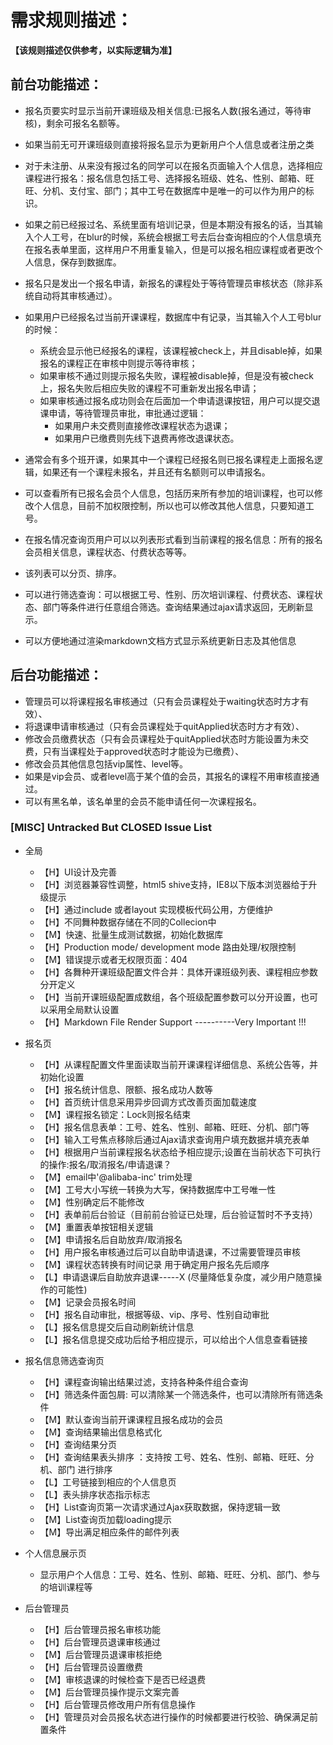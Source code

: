 # 需求规则描述：

**【该规则描述仅供参考，以实际逻辑为准】**

## 前台功能描述：
* 报名页要实时显示当前开课班级及相关信息:已报名人数(报名通过，等待审核)，剩余可报名名额等。
* 如果当前无可开课班级则直接将报名显示为更新用户个人信息或者注册之类
* 对于未注册、从来没有报过名的同学可以在报名页面输入个人信息，选择相应课程进行报名：报名信息包括工号、选择报名班级、姓名、性别、邮箱、旺旺、分机、支付宝、部门；其中工号在数据库中是唯一的可以作为用户的标识。
* 如果之前已经报过名、系统里面有培训记录，但是本期没有报名的话，当其输入个人工号，在blur的时候，系统会根据工号去后台查询相应的个人信息填充在报名表单里面，这样用户不用重复输入，但是可以报名相应课程或者更改个人信息，保存到数据库。
* 报名只是发出一个报名申请，新报名的课程处于等待管理员审核状态（除非系统自动将其审核通过）。
* 如果用户已经报名过当前开课课程，数据库中有记录，当其输入个人工号blur的时候：
	* 系统会显示他已经报名的课程，该课程被check上，并且disable掉，如果报名的课程正在审核中则提示等待审核；
	* 如果审核不通过则提示报名失败，课程被disable掉，但是没有被check上，报名失败后相应失败的课程不可重新发出报名申请；
	* 如果审核通过报名成功则会在后面加一个申请退课按钮，用户可以提交退课申请，等待管理员审批，审批通过逻辑：
		* 如果用户未交费则直接修改课程状态为退课；
		* 如果用户已缴费则先线下退费再修改退课状态。

* 通常会有多个班开课，如果其中一个课程已经报名则已报名课程走上面报名逻辑，如果还有一个课程未报名，并且还有名额则可以申请报名。
* 可以查看所有已报名会员个人信息，包括历来所有参加的培训课程，也可以修改个人信息，目前不加权限控制，所以也可以修改其他人信息，只要知道工号。

* 在报名情况查询页用户可以以列表形式看到当前课程的报名信息：所有的报名会员相关信息，课程状态、付费状态等等。
* 该列表可以分页、排序。
* 可以进行筛选查询：可以根据工号、性别、历次培训课程、付费状态、课程状态、部门等条件进行任意组合筛选。查询结果通过ajax请求返回，无刷新显示。
* 可以方便地通过渲染markdown文档方式显示系统更新日志及其他信息

## 后台功能描述：
* 管理员可以将课程报名审核通过（只有会员课程处于waiting状态时方才有效）、
* 将退课申请审核通过（只有会员课程处于quitApplied状态时方才有效）、
* 修改会员缴费状态（只有会员课程处于quitApplied状态时方能设置为未交费，只有当课程处于approved状态时才能设为已缴费）、
* 修改会员其他信息包括vip属性、level等。
* 如果是vip会员、或者level高于某个值的会员，其报名的课程不用审核直接通过。
* 可以有黑名单，该名单里的会员不能申请任何一次课程报名。

### [MISC] Untracked But CLOSED Issue List

- 全局
    * 【H】UI设计及完善
    * 【H】浏览器兼容性调整，html5 shive支持，IE8以下版本浏览器给于升级提示 
    * 【H】通过include 或者layout 实现模板代码公用，方便维护       
    * 【H】不同舞种数据存储在不同的Collecion中 
    * 【M】快速、批量生成测试数据，初始化数据库                               
    * 【H】Production mode/ development mode 路由处理/权限控制 
    * 【M】错误提示或者无权限页面：404
    * 【H】各舞种开课班级配置文件合并：具体开课班级列表、课程相应参数分开定义 
    * 【H】当前开课班级配置成数组，各个班级配置参数可以分开设置，也可以采用全局默认设置
    * 【H】Markdown File Render Support ----------Very Important !!!                                      

- 报名页                    
    * 【H】从课程配置文件里面读取当前开课课程详细信息、系统公告等，并初始化设置
    * 【H】报名统计信息、限额、报名成功人数等 
    * 【H】首页统计信息采用异步回调方式改善页面加载速度
    * 【M】课程报名锁定：Lock则报名结束  
    * 【H】报名信息表单：工号、姓名、性别、邮箱、旺旺、分机、部门等
    * 【H】输入工号焦点移除后通过Ajax请求查询用户填充数据并填充表单
    * 【H】根据用户当前课程报名状态给予相应提示;设置在当前状态下可执行的操作:报名/取消报名/申请退课？
    * 【M】email中'@alibaba-inc'  trim处理                                              
    * 【M】工号大小写统一转换为大写，保持数据库中工号唯一性
    * 【M】性别确定后不能修改 
    * 【H】表单前后台验证（目前前台验证已处理，后台验证暂时不予支持）  
    * 【M】重置表单按钮相关逻辑                                          
    * 【M】申请报名后自助放弃/取消报名  
    * 【H】用户报名审核通过后可以自助申请退课，不过需要管理员审核                           
    * 【M】课程状态转换有时间记录 用于确定用户报名先后顺序       
    * 【L】申请退课后自助放弃退课-----X (尽量降低复杂度，减少用户随意操作的可能性)
    * 【M】记录会员报名时间  
    * 【H】报名自动审批，根据等级、vip、序号、性别自动审批                                   
    * 【L】报名信息提交后自动刷新统计信息
    * 【L】报名信息提交成功后给予相应提示，可以给出个人信息查看链接                                   

- 报名信息筛选查询页
    * 【H】课程查询输出结果过滤，支持各种条件组合查询  
    * 【H】筛选条件面包屑: 可以清除某一个筛选条件，也可以清除所有筛选条件 
    * 【M】默认查询当前开课课程且报名成功的会员 
    * 【M】查询结果输出信息格式化
    * 【H】查询结果分页                              
    * 【H】查询结果表头排序 ：支持按 工号、姓名、性别、邮箱、旺旺、分机、部门 进行排序
    * 【L】工号链接到相应的个人信息页
    * 【L】表头排序状态指示标志                           
    * 【H】List查询页第一次请求通过Ajax获取数据，保持逻辑一致   
    * 【M】List查询页加载loading提示  
    * 【M】导出满足相应条件的邮件列表 

- 个人信息展示页
    * 显示用户个人信息：工号、姓名、性别、邮箱、旺旺、分机、部门、参与的培训课程等

- 后台管理员
    * 【H】后台管理员报名审核功能                                        
    * 【H】后台管理员退课审核通过 
    * 【M】后台管理员退课审核拒绝   
    * 【H】后台管理员设置缴费  
    * 【M】审核退课的时候检查下是否已经退费 
    * 【M】后台管理员操作提示文案完善    
    * 【H】后台管理员修改用户所有信息操作 
    * 【H】管理员对会员报名状态进行操作的时候都要进行校验、确保满足前置条件


